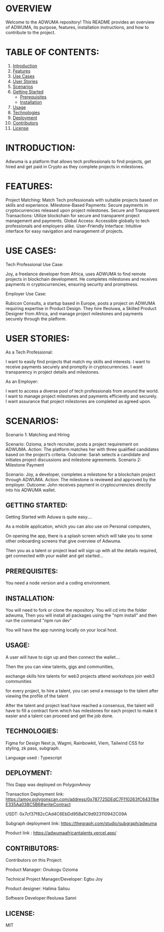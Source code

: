 # OVERVIEW

Welcome to the ADWUMA repository! This README provides an overview of ADWUMA, its purpose, features, installation instructions, and how to contribute to the project.

# TABLE OF CONTENTS:
1. [Introduction](#introduction)
2. [Features](#features)
3. [Use Cases](#use-cases)
4. [User Stories](#user-stories)
5. [Scenarios](#scenarios)
6. [Getting Started](#getting-started)
   - [Prerequisites](#prerequisites)
   - [Installation](#installation)
7. [Usage](#usage)
9. [Technologies](#Technologies)
10. [Deployment](#Deployment)
11. [Contributors](#contributors)
12. [License](#license)

# INTRODUCTION:
Adwuma is a platform that allows tech professionals to find projects, get hired and get paid in Crypto as they complete projects in milestones.

# FEATURES:
 Project Matching: Match Tech professionals with suitable projects based on skills and experience.
 Milestone-Based Payments: Secure payments in cryptocurrencies released upon project milestones.
 Secure and Transparent Transactions: Utilize blockchain for secure and transparent project management and payments.
 Global Access: Accessible globally to tech professionals and employers alike.
 User-Friendly Interface: Intuitive interface for easy navigation and management of projects.

# USE CASES:
Tech Professional Use Case:

Joy, a freelance developer from Africa, uses ADWUMA to find remote projects in blockchain development.
He completes milestones and receives payments in cryptocurrencies, ensuring security and promptness.

Employer Use Case:

Rubicon Consults, a startup based in Europe, posts a project on ADWUMA requiring expertise in Product Design.
They hire Ifeoluwa, a Skilled Product Designer from Africa, and manage project milestones and payments securely through the platform.




# USER STORIES:
As a Tech Professional:

I want to easily find projects that match my skills and interests.
I want to receive payments securely and promptly in cryptocurrencies.
I want transparency in project details and milestones.

As an Employer:

I want to access a diverse pool of tech professionals from around the world.
I want to manage project milestones and payments efficiently and securely.
I want assurance that project milestones are completed as agreed upon.

# SCENARIOS:
Scenario 1: Matching and Hiring

Scenario: Ozioma, a tech recruiter, posts a project requirement on ADWUMA.
Action: The platform matches her with three qualified candidates based on the project’s criteria.
Outcome: Sarah selects a candidate and initiates project discussions and milestone agreements.
Scenario 2: Milestone Payment

Scenario: Joy, a developer, completes a milestone for a blockchain project through ADWUMA.
Action: The milestone is reviewed and approved by the employer.
Outcome: John receives payment in cryptocurrencies directly into his ADWUMA wallet.

## GETTING STARTED:
Getting Started with Aduwa is quite easy....

As a mobile application, which you can also use on Personal computers, 

On opening the app, there is a splash screen which will take you to some other onboarding screens that give overview of Adwuma.

Then you as a talent or project lead will sign up with all the details required, get connected with your wallet and get started... 

## PREREQUISITES:
You need a node version and a coding environment.

## INSTALLATION:
You will need to fork or clone the repository. You will cd into the folder adwuma,  Then you will install all packages using the "npm install" and then  run the command "npm run dev" 

You will have the app running locally on your local host.

## USAGE:
A user will have to sign up and then connect the wallet....

Then the you can view talents, gigs and communities,

exchange skills
hire talents for web3 projects
attend workshops
join web3 communities

for every project, to hire a talent, you can send a message to the talent after viewing the profile of the talent

After the talent and project lead have reached a consensus, the talent will have to fill a contract form which has milestones for each project to make it easier and a talent can proceed and get the job done.

## TECHNOLOGIES:

Figma for Design Next js, Wagmi, Rainbowkit, Viem, Tailwind CSS for styling, zk pass, subgraph.

Language used : Typescript

## DEPLOYMENT:

This Dapp was deployed on PolygonAmoy

Transaction Deployment link: https://amoy.polygonscan.com/address/0x787725DEdC7Ff10263fC64311beE335Aa038C5B6#writeContract

USDT: 0x7cf37f82cCAd4C6EbDd95Ba1C9d923110942C09A 

Subgraph deployment link: https://thegraph.com/studio/subgraph/adwuma

Product link : https://adwumaafricantalents.vercel.app/

## CONTRIBUTORS:
Contributors on this Project:

Product Manager: Onukogu Ozioma

Technical Project Manager/Developer: Egbu Joy

Product designer: Halima Salisu

Software Developer:Ifeoluwa Sanni

## LICENSE:
MIT






